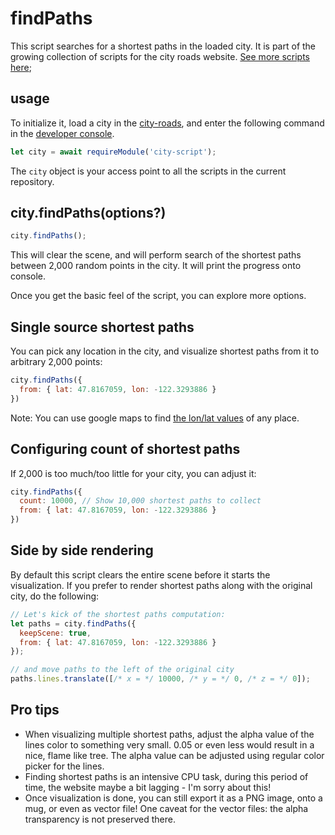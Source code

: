 # findPaths

This script searches for a shortest paths in the loaded city. It is part of the growing collection
of scripts for the city roads website. [See more scripts here](https://github.com/anvaka/city-script#city-script);

## usage

To initialize it, load a city in the [city-roads](https://anvaka.github.io/city-roads/), and 
enter the following command in the [developer console](https://developers.google.com/web/tools/chrome-devtools/open).

``` js
let city = await requireModule('city-script');
```

The `city` object is your access point to all the scripts in the current repository.

## city.findPaths(options?)

``` js
city.findPaths();
```

This will clear the scene, and will perform search of the shortest paths between 2,000 random
points in the city. It will print the progress onto console.

Once you get the basic feel of the script, you can explore more options.

## Single source shortest paths

You can pick any location in the city, and visualize shortest paths from it to arbitrary 2,000
points:

``` js
city.findPaths({
  from: { lat: 47.8167059, lon: -122.3293886 }
})
```

Note: You can use google maps to find [the lon/lat values](https://www.clubrunnersupport.com/article/1416-how-to-find-a-location-s-latitude-longitude-in-google-maps) of any place.

## Configuring count of shortest paths

If 2,000 is too much/too little for your city, you can adjust it:

``` js
city.findPaths({
  count: 10000, // Show 10,000 shortest paths to collect
  from: { lat: 47.8167059, lon: -122.3293886 }
})
```

## Side by side rendering

By default this script clears the entire scene before it starts the visualization.
If you prefer to render shortest paths along with the original city, do the following:

``` js
// Let's kick of the shortest paths computation: 
let paths = city.findPaths({
  keepScene: true,
  from: { lat: 47.8167059, lon: -122.3293886 }
});

// and move paths to the left of the original city
paths.lines.translate([/* x = */ 10000, /* y = */ 0, /* z = */ 0]); 
```

## Pro tips

* When visualizing multiple shortest paths, adjust the alpha value of the lines color to something
very small. 0.05 or even less would result in a nice, flame like tree. The alpha value can
be adjusted using regular color picker for the lines.
* Finding shortest paths is an intensive CPU task, during this period of time, the website maybe a
bit lagging - I'm sorry about this!
* Once visualization is done, you can still export it as a PNG image, onto a mug, or even as vector file!
One caveat for the vector files: the alpha transparency is not preserved there.
